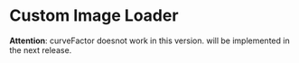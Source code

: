 Custom Image Loader
===================
**Attention**: curveFactor doesnot work in this version. will be implemented in the next release.

